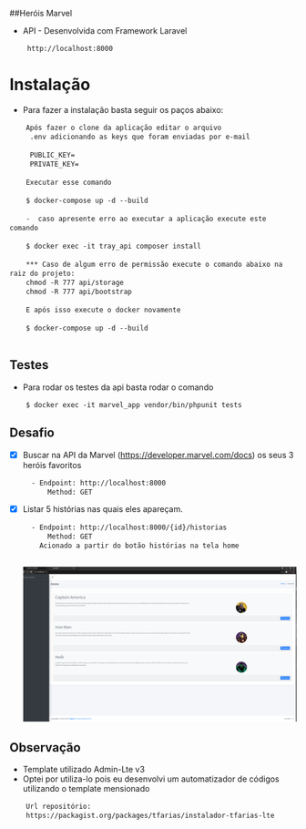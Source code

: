 ##Heróis Marvel

- API - Desenvolvida com Framework Laravel 
   ```
    http://localhost:8000
  ```

# Instalação
- Para fazer a instalação basta seguir os paços abaixo:
```
    Após fazer o clone da aplicação editar o arquivo
     .env adicionando as keys que foram enviadas por e-mail
     
     PUBLIC_KEY=
     PRIVATE_KEY=
     
    Executar esse comando
    
    $ docker-compose up -d --build
    
    -  caso apresente erro ao executar a aplicação execute este comando
    
    $ docker exec -it tray_api composer install
    
    *** Caso de algum erro de permissão execute o comando abaixo na raiz do projeto:
    chmod -R 777 api/storage
    chmod -R 777 api/bootstrap
  
    E após isso execute o docker novamente
    
    $ docker-compose up -d --build
    
  ```

## Testes
- Para rodar os testes da api basta rodar o comando 

```
    $ docker exec -it marvel_app vendor/bin/phpunit tests
```

## Desafio

- [x] Buscar na API da Marvel (https://developer.marvel.com/docs) os seus 3 heróis favoritos
  ```
    - Endpoint: http://localhost:8000
        Method: GET
  ```
- [x] Listar 5 histórias nas quais eles apareçam.

  ```
    - Endpoint: http://localhost:8000/{id}/historias
        Method: GET
      Acionado a partir do botão histórias na tela home
   
  ```
  
  ![Alt text](files/tela_home.png?raw=true "Title")

## Observação

- Template utilizado Admin-Lte v3
- Optei por utiliza-lo pois eu desenvolvi um automatizador de códigos utilizando o template mensionado
 
```
    Url repositório: 
    https://packagist.org/packages/tfarias/instalador-tfarias-lte
 ```



